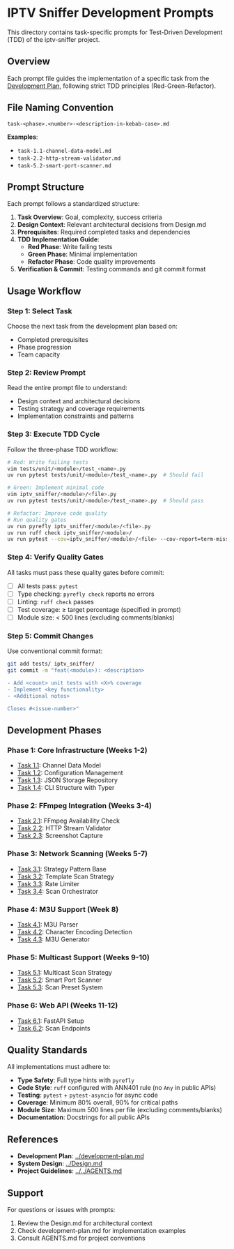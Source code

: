 # IPTV Sniffer Development Prompts

This directory contains task-specific prompts for Test-Driven Development (TDD) of the iptv-sniffer project.

## Overview

Each prompt file guides the implementation of a specific task from the [Development Plan](../development-plan.md), following strict TDD principles (Red-Green-Refactor).

## File Naming Convention

```text
task-<phase>.<number>-<description-in-kebab-case>.md
```

**Examples**:

- `task-1.1-channel-data-model.md`
- `task-2.2-http-stream-validator.md`
- `task-5.2-smart-port-scanner.md`

## Prompt Structure

Each prompt follows a standardized structure:

1. **Task Overview**: Goal, complexity, success criteria
2. **Design Context**: Relevant architectural decisions from Design.md
3. **Prerequisites**: Required completed tasks and dependencies
4. **TDD Implementation Guide**:
   - **Red Phase**: Write failing tests
   - **Green Phase**: Minimal implementation
   - **Refactor Phase**: Code quality improvements
5. **Verification & Commit**: Testing commands and git commit format

## Usage Workflow

### Step 1: Select Task

Choose the next task from the development plan based on:

- Completed prerequisites
- Phase progression
- Team capacity

### Step 2: Review Prompt

Read the entire prompt file to understand:

- Design context and architectural decisions
- Testing strategy and coverage requirements
- Implementation constraints and patterns

### Step 3: Execute TDD Cycle

Follow the three-phase TDD workflow:

```bash
# Red: Write failing tests
vim tests/unit/<module>/test_<name>.py
uv run pytest tests/unit/<module>/test_<name>.py  # Should fail

# Green: Implement minimal code
vim iptv_sniffer/<module>/<file>.py
uv run pytest tests/unit/<module>/test_<name>.py  # Should pass

# Refactor: Improve code quality
# Run quality gates
uv run pyrefly iptv_sniffer/<module>/<file>.py
uv run ruff check iptv_sniffer/<module>/
uv run pytest --cov=iptv_sniffer/<module>/<file> --cov-report=term-missing
```

### Step 4: Verify Quality Gates

All tasks must pass these quality gates before commit:

- [ ] All tests pass: `pytest`
- [ ] Type checking: `pyrefly check` reports no errors
- [ ] Linting: `ruff check` passes
- [ ] Test coverage: ≥ target percentage (specified in prompt)
- [ ] Module size: < 500 lines (excluding comments/blanks)

### Step 5: Commit Changes

Use conventional commit format:

```bash
git add tests/ iptv_sniffer/
git commit -m "feat(<module>): <description>

- Add <count> unit tests with <X>% coverage
- Implement <key functionality>
- <Additional notes>

Closes #<issue-number>"
```

## Development Phases

### Phase 1: Core Infrastructure (Weeks 1-2)

- [Task 1.1](task-1.1-channel-data-model.md): Channel Data Model
- [Task 1.2](task-1.2-configuration-management.md): Configuration Management
- [Task 1.3](task-1.3-json-storage-repository.md): JSON Storage Repository
- [Task 1.4](task-1.4-cli-structure-with-typer.md): CLI Structure with Typer

### Phase 2: FFmpeg Integration (Weeks 3-4)

- [Task 2.1](task-2.1-ffmpeg-availability-check.md): FFmpeg Availability Check
- [Task 2.2](task-2.2-http-stream-validator.md): HTTP Stream Validator
- [Task 2.3](task-2.3-screenshot-capture.md): Screenshot Capture

### Phase 3: Network Scanning (Weeks 5-7)

- [Task 3.1](task-3.1-strategy-pattern-base.md): Strategy Pattern Base
- [Task 3.2](task-3.2-template-scan-strategy.md): Template Scan Strategy
- [Task 3.3](task-3.3-rate-limiter.md): Rate Limiter
- [Task 3.4](task-3.4-scan-orchestrator.md): Scan Orchestrator

### Phase 4: M3U Support (Week 8)

- [Task 4.1](task-4.1-m3u-parser.md): M3U Parser
- [Task 4.2](task-4.2-character-encoding-detection.md): Character Encoding Detection
- [Task 4.3](task-4.3-m3u-generator.md): M3U Generator

### Phase 5: Multicast Support (Weeks 9-10)

- [Task 5.1](task-5.1-multicast-scan-strategy.md): Multicast Scan Strategy
- [Task 5.2](task-5.2-smart-port-scanner.md): Smart Port Scanner
- [Task 5.3](task-5.3-scan-preset-system.md): Scan Preset System

### Phase 6: Web API (Weeks 11-12)

- [Task 6.1](task-6.1-fastapi-setup.md): FastAPI Setup
- [Task 6.2](task-6.2-scan-endpoints.md): Scan Endpoints

## Quality Standards

All implementations must adhere to:

- **Type Safety**: Full type hints with `pyrefly`
- **Code Style**: `ruff` configured with ANN401 rule (no `Any` in public APIs)
- **Testing**: `pytest` + `pytest-asyncio` for async code
- **Coverage**: Minimum 80% overall, 90% for critical paths
- **Module Size**: Maximum 500 lines per file (excluding comments/blanks)
- **Documentation**: Docstrings for all public APIs

## References

- **Development Plan**: [../development-plan.md](../development-plan.md)
- **System Design**: [../Design.md](../Design.md)
- **Project Guidelines**: [../../AGENTS.md](../../AGENTS.md)

## Support

For questions or issues with prompts:

1. Review the Design.md for architectural context
2. Check development-plan.md for implementation examples
3. Consult AGENTS.md for project conventions

